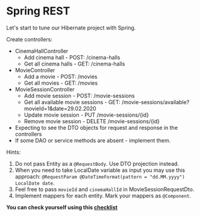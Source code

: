 # Spring REST
Let's start to tune our Hibernate project with Spring.

Create controllers:
- CinemaHallController
  - Add cinema hall - POST: /cinema-halls
  - Get all cinema halls - GET: /cinema-halls
- MovieController
  - Add a movie - POST: /movies
  - Get all movies - GET: /movies
- MovieSessionController
  - Add movie session - POST: /movie-sessions
  - Get all available movie sessions - GET: /movie-sessions/available?movieId=1&date=29.02.2020
  - Update movie session - PUT /movie-sessions/{id}
  - Remove movie session - DELETE /movie-sessions/{id}
- Expecting to see the DTO objects for request and response in the controllers
- If some DAO or service methods are absent - implement them.

Hints:
1. Do not pass Entity as a `@RequestBody`. Use DTO projection instead.
1. When you need to take LocalDate variable as input you may use this approach: `@RequestParam @DateTimeFormat(pattern = "dd.MM.yyyy") LocalDate date`.
1. Feel free to pass `movieId` and `cinemaHallId` in MovieSessionRequestDto.
1. Implement mappers for each entity. Mark your mappers as `@Component`.

**You can check yourself using this [checklist](https://mate-academy.github.io/jv-program-common-mistakes/java-spring/rest/jv-spring-rest_checklist)**
